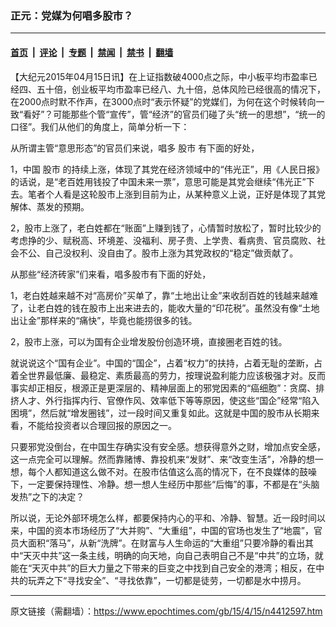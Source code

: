 ### 正元：党媒为何唱多股市？

---

#### [首页](../../../..?n4412597) &nbsp;|&nbsp; [评论](../../../../../epoch-comment?n4412597) &nbsp;|&nbsp; [专题](../../../../../epoch-special?n4412597) &nbsp;|&nbsp; [禁闻](../../../../../epoch-news?n4412597) &nbsp;|&nbsp; [禁书](../../../../../books?n4412597) &nbsp;|&nbsp; [翻墙](https://github.com/gfw-breaker/nogfw/blob/master/README.md?n4412597)


<div class="post_content" id="artbody" itemprop="articleBody">
 <!-- article content begin -->
 <p>
  【大纪元2015年04月15日讯】在上证指数破4000点之际，中小板平均市盈率已经四、五十倍，创业板平均市盈率已经八、九十倍，总体风险已经很高的情况下，在2000点时默不作声，在3000点时“表示怀疑”的党媒们，为何在这个时候转向一致“看好”？可能那些个管“宣传”，管“经济”的官员们碰了头“统一的思想”，“统一的口径”。我们从他们的角度上，简单分析一下：
 </p>
 <p>
  从所谓主管“意思形态”的官员们来说，唱多
  <ok href="https://www.epochtimes.com/gb/tag/%E8%82%A1%E5%B8%82.html">
   股市
  </ok>
  有下面的好处，
 </p>
 <p>
  1，中国
  <ok href="https://www.epochtimes.com/gb/tag/%E8%82%A1%E5%B8%82.html">
   股市
  </ok>
  的持续上涨，体现了其党在经济领域中的“伟光正”，用《人民日报》的话说，是“老百姓用钱投了中国未来一票”，意思可能是其党会继续“伟光正”下去。笔者个人看是这轮股市上涨到目前为止，从某种意义上说，正好是体现了其党解体、蒸发的预期。
 </p>
 <p>
  2，股市上涨了，老白姓都在“账面”上赚到钱了，心情暂时放松了，暂时比较少的考虑挣的少、赋税高、环境差、没福利、房子贵、上学贵、看病贵、官员腐败、社会不公、自己没权利、没自由了。股市上涨为其党政权的“稳定”做贡献了。
 </p>
 <p>
  从那些“经济砖家”们来看，唱多股市有下面的好处，
 </p>
 <p>
  1，老白姓越来越不对“高房价”买单了，靠“土地出让金”来收刮百姓的钱越来越难了，让老白姓的钱在股市上出来进去的，能收大量的“印花税”。虽然没有像“土地出让金”那样来的“痛快”，毕竟也能捞很多的钱。
 </p>
 <p>
  2，股市上涨，可以为国有企业增发股份创造环境，直接圈老百姓的钱。
 </p>
 <p>
  就说说这个“国有企业”。中国的“国企”，占着“权力”的扶持，占着无耻的垄断，占着全世界最低廉、最稳定、素质最高的劳力，按理说盈利能力应该极强才对。反而事实却正相反，根源正是更深层的、精神层面上的邪党因素的“癌细胞”：贪腐、排挤人才、外行指挥内行、官僚作风、效率低下等等原因，使这些“国企”经常“陷入困境”，然后就“增发圈钱”，过一段时间又重复如此。这就是中国的股市从长期来看，不能给投资者以合理回报的原因之一。
 </p>
 <p>
  只要邪党没倒台，在中国生存确实没有安全感。想获得意外之财，增加点安全感，这一点完全可以理解。然而靠赌博、靠投机来“发财”、来“改变生活”，冷静的想一想，每个人都知道这么做不对。在股市估值这么高的情况下，在不良媒体的鼓噪下，一定要保持理性、冷静。想一想人生经历中那些“后悔”的事，不都是在“头脑发热”之下的决定？
 </p>
 <p>
  所以说，无论外部环境怎么样，都要保持内心的平和、冷静、智慧。近一段时间以来，中国的资本市场经历了“大并购”、“大重组”，中国的官场也发生了“地震”，官员大面积“落马”，从新“洗牌”。在财富与人生命运的“大重组”只要冷静的看出其中“天灭中共”这一条主线，明确的向天地，向自己表明自己不是“中共”的立场，就能在“天灭中共”的巨大力量之下带来的巨变之中找到自己安全的港湾；相反，在中共的玩弄之下“寻找安全”、“寻找依靠”，一切都是徒劳，一切都是水中捞月。
 </p>
 <!-- article content end -->
 <div id="below_article_ad">
 </div>
</div>


---

原文链接（需翻墙）：https://www.epochtimes.com/gb/15/4/15/n4412597.htm